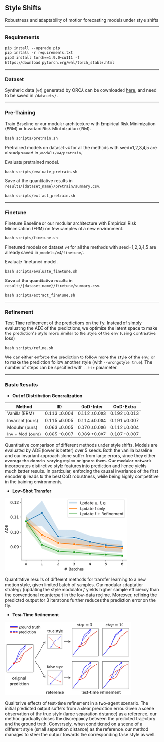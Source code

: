 ## Style Shifts

Robustness and adaptability of motion forecasting models under style shifts

--- 

### Requirements

```
pip install --upgrade pip
pip install -r requirements.txt
pip3 install torch==1.9.0+cu111 -f https://download.pytorch.org/whl/torch_stable.html
```

---

### Dataset

Synthetic data (`v4`) generated by ORCA can be downloaded [here](https://drive.google.com/file/d/1OQfZ1Y8XkFhZY8NE_TsSiDwwcvjCIECa/view?usp=sharingare), and need to be saved in `/datasets/`. 

--- 

### Pre-Training

Train Baseline or our modular architecture with Empirical Risk Minimization (ERM) or Invariant Risk Minimization (IRM).
```
bash scripts/pretrain.sh
```

Pretrained models on dataset `v4` for all the methods with seed=1,2,3,4,5 are already saved in `/models/v4/pretrain/`.

Evaluate pretrained model.
```
bash scripts/evaluate_pretrain.sh
```
Save all the quantitative results in `results/{dataset_name}/pretrain/summary.csv`.
```
bash scripts/extract_pretrain.sh
```

--- 

### Finetune

Finetune Baseline or our modular architecture with Empirical Risk Minimization (ERM) on few samples of a new environment.
```
bash scripts/finetune.sh
```

Finetuned models on dataset `v4` for all the methods with seed=1,2,3,4,5 are already saved in `/models/v4/finetune/`.

Evaluate finetuned model.
```
bash scripts/evaluate_finetune.sh
```

Save all the quantitative results in `results/{dataset_name}/finetune/summary.csv`.
```
bash scripts/extract_finetune.sh
```

---


### Refinement
Test Time refinement of the predictions on the fly. Instead of simply evaluating the ADE of the predictions, we optimize the latent space to make the prediction's style more similar to the style of the env (using contrastive loss)
```
bash scripts/refine.sh
```

We can either enforce the prediction to follow more the style of the env, or to make the prediction follow another style (with `--wrongstyle true`). The number of steps can be specified with `--ttr` parameter. 

--- 

### Basic Results

- **Out of Distribution Generalization**

| Method              | IID          | OoD-Inter    | OoD-Extra    |
|---------------------|--------------|--------------|--------------|
| Vanilla (ERM)       | 0.113 ±0.004 | 0.112 ±0.003 | 0.192 ±0.013 |
| Invariant (ours)    | 0.115 ±0.005 | 0.114 ±0.004 | 0.191 ±0.007 |
| Modular (ours)      | 0.063 ±0.005 | 0.070 ±0.006 | 0.112 ±0.004 |
| Inv + Mod (ours)    | 0.065 ±0.007 | 0.069 ±0.007 | 0.107 ±0.007 |

Quantitative comparison of different methods under style shifts. 
Models are evaluated by ADE (lower is better) over 5 seeds. 
Both the vanilla baseline and our invariant approach alone suffer from large errors, since they either average the domain-varying styles or ignore them. 
Our modular network incorporates distinctive style features into prediction and hence yields much better results.
In particular, enforcing the causal invariance of the first encoder ψ leads to the best OoD robustness, while being highly competitive in the training environments.

- **Low-Shot Transfer**

<img src="images/finetune.png" height="240"/>

Quantitative results of different methods for transfer learning to a new motion style, given limited batch of samples.
Our modular adaptation strategy (updating the style modulator _f_ yields higher sample efficiency than the conventional counterpart in the low-data regime.
Moreover, refining the predicted output for 3 iterations further reduces the prediction error on the fly.

- **Test-Time Refinement**
  
<img src="images/refinement.png" height="240"/>
  
Qualitative effects of test-time refinement in a two-agent scenario. 
The initial predicted output suffers from a clear prediction error.
Given a scene observation of the true style (large separation distance) as a reference, our method gradually closes the discrepancy between the predicted trajectory and the ground truth.
Conversely, when conditioned on a scene of a different style (small separation distance) as the reference, our method manages to steer the output towards the corresponding false style as well.


